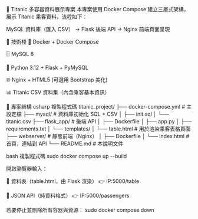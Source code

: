 🚢 Titanic 多容器資料展示專案
本專案使用 Docker Compose 建立三層式架構，展示 Titanic 乘客資料，流程如下：

MySQL 資料庫（匯入 CSV） → Flask 後端 API → Nginx 前端頁面呈現

🧰 技術棧
🐳 Docker + Docker Compose

🗄️ MySQL 8

🐍 Python 3.12 + Flask + PyMySQL

🌐 Nginx + HTML5 (可選用 Bootstrap 美化)

📊 Titanic CSV 資料集（內含乘客基本資訊）

📁 專案結構
csharp
複製程式碼
titanic_project/
├── docker-compose.yml          # 主設定檔
├── mysql/                      # 資料庫初始化 SQL + CSV
│   ├── init.sql
│   └── titanic.csv
├── flask_app/                  # 後端 API
│   ├── Dockerfile
│   ├── app.py
│   ├── requirements.txt
│   └── templates/
│       └── table.html          # 用於渲染乘客表格頁面
├── webserver/                  # 靜態前端（Nginx）
│   ├── Dockerfile
│   └── index.html              # 首頁，連結到 API
└── README.md                   # 本說明文件

bash
複製程式碼
sudo docker compose up --build

開啟瀏覽器輸入：

🔸 資料表（table.html，由 Flask 渲染）
👉 IP:5000/table

🔸 JSON API（純資料格式）
👉 IP:5000/passengers

若要停止並刪除所有容器與資源：
sudo docker compose down
